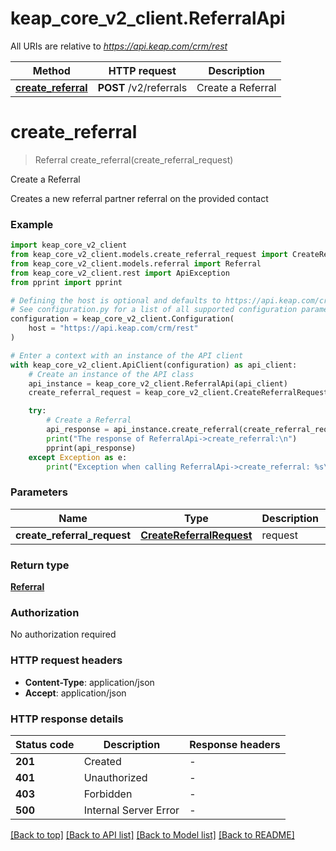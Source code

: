 # keap_core_v2_client.ReferralApi

All URIs are relative to *https://api.keap.com/crm/rest*

Method | HTTP request | Description
------------- | ------------- | -------------
[**create_referral**](ReferralApi.md#create_referral) | **POST** /v2/referrals | Create a Referral


# **create_referral**
> Referral create_referral(create_referral_request)

Create a Referral

Creates a new referral partner referral on the provided contact

### Example


```python
import keap_core_v2_client
from keap_core_v2_client.models.create_referral_request import CreateReferralRequest
from keap_core_v2_client.models.referral import Referral
from keap_core_v2_client.rest import ApiException
from pprint import pprint

# Defining the host is optional and defaults to https://api.keap.com/crm/rest
# See configuration.py for a list of all supported configuration parameters.
configuration = keap_core_v2_client.Configuration(
    host = "https://api.keap.com/crm/rest"
)

# Enter a context with an instance of the API client
with keap_core_v2_client.ApiClient(configuration) as api_client:
    # Create an instance of the API class
    api_instance = keap_core_v2_client.ReferralApi(api_client)
    create_referral_request = keap_core_v2_client.CreateReferralRequest() # CreateReferralRequest | request

    try:
        # Create a Referral
        api_response = api_instance.create_referral(create_referral_request)
        print("The response of ReferralApi->create_referral:\n")
        pprint(api_response)
    except Exception as e:
        print("Exception when calling ReferralApi->create_referral: %s\n" % e)
```


### Parameters


Name | Type | Description  | Notes
------------- | ------------- | ------------- | -------------
 **create_referral_request** | [**CreateReferralRequest**](CreateReferralRequest.md)| request | 

### Return type

[**Referral**](Referral.md)

### Authorization

No authorization required

### HTTP request headers

 - **Content-Type**: application/json
 - **Accept**: application/json

### HTTP response details

| Status code | Description | Response headers |
|-------------|-------------|------------------|
**201** | Created |  -  |
**401** | Unauthorized |  -  |
**403** | Forbidden |  -  |
**500** | Internal Server Error |  -  |

[[Back to top]](#) [[Back to API list]](../README.md#documentation-for-api-endpoints) [[Back to Model list]](../README.md#documentation-for-models) [[Back to README]](../README.md)

